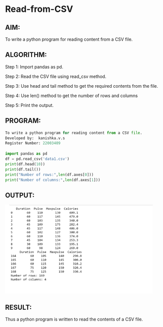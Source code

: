 # Read-from-CSV

## AIM:
To write a python program for reading content from a CSV file.

## ALGORITHM:
Step 1:
Import pandas as pd.

Step 2:
Read the CSV file using read_csv method.

Step 3:
Use head and tail method to get the required contents from the file.

Step 4:
Use len() method to get the number of rows and columns

Step 5:
Print the output.

## PROGRAM:
```python
To write a python program for reading content from a CSV file.
Developed by:  kanishka.v.s
Register Number: 22003409

import pandas as pd
df = pd.read_csv('data1.csv')
print(df.head(10))
print(df.tail())
print("Number of rows:",len(df.axes[0]))
print("Number of columns:",len(df.axes[1]))
```

## OUTPUT:
![output](/output.png)
## RESULT:
Thus a python program is written to read the contents of a CSV file.